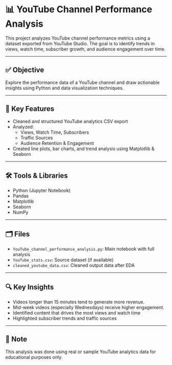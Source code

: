 # 📊 YouTube Channel Performance Analysis

This project analyzes YouTube channel performance metrics using a dataset exported from YouTube Studio. The goal is to identify trends in views, watch time, subscriber growth, and audience engagement over time.

---

## ✅ Objective

Explore the performance data of a YouTube channel and draw actionable insights using Python and data visualization techniques.

---

## 📌 Key Features

- Cleaned and structured YouTube analytics CSV export
- Analyzed:
  - Views, Watch Time, Subscribers
  - Traffic Sources
  - Audience Retention & Engagement
- Created line plots, bar charts, and trend analysis using Matplotlib & Seaborn

---

## 🛠️ Tools & Libraries

- Python (Jupyter Notebook)
- Pandas
- Matplotlib
- Seaborn
- NumPy

---

## 🗂️ Files

- `YouTube_channel_performance_analysis.py`: Main notebook with full analysis
- `YouTube_stats.csv`: Source dataset (if available)
- `cleaned_youtube_data.csv`: Cleaned output data after EDA

---

## 🔍 Key Insights

- Videos longer than 15 minutes tend to generate more revenue.
- Mid-week videos (especially Wednesdays) receive higher engagement.
- Identified content that drives the most views and watch time
- Highlighted subscriber trends and traffic sources

---

## 📌 Note

This analysis was done using real or sample YouTube analytics data for educational purposes only.
